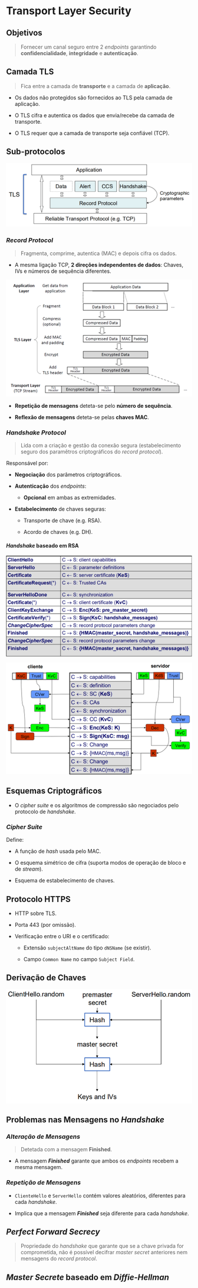 # __Transport Layer Security__

## __Objetivos__

> Fornecer um canal seguro entre 2 _endpoints_ garantindo __confidencialidade__, __integridade__ e __autenticação__.

## __Camada TLS__

> Fica entre a camada de __transporte__ e a camada de __aplicação__.

* Os dados não protegidos são fornecidos ao TLS pela camada de aplicação.

* O TLS cifra e autentica os dados que envia/recebe da camada de transporte.

* O TLS requer que a camada de transporte seja confiável (TCP).

## __Sub-protocolos__

<div align=center>

![](imgs/24.png)

</div>

### ___Record Protocol___

> Fragmenta, comprime, autentica (MAC) e depois cifra os dados.

* A mesma ligação TCP, __2 direções independentes de dados__: Chaves, IVs e números de sequência diferentes.

<div align=center>

![](imgs/25.png)

</div>

* __Repetição de mensagens__ deteta-se pelo __número de sequência__.

* __Reflexão de mensagens__ deteta-se pelas __chaves MAC__.

### ___Handshake Protocol___

> Lida com a criação e gestão da conexão segura (estabelecimento seguro dos paramêtros criptográficos do _record protocol_).

Responsável por:

* __Negociação__ dos parâmetros criptográficos.

* __Autenticação__ dos _endpoints_:
    * __Opcional__ em ambas as extremidades.

* __Estabelecimento__ de chaves seguras:
    * Transporte de chave (e.g. RSA).
    
    * Acordo de chaves (e.g. DH).

#### ___Handshake_ baseado em RSA__

<div align=center>

![](imgs/26.png)

![](imgs/27.png)

</div>

## __Esquemas Criptográficos__

* O _cipher suite_ e os algoritmos de compressão são negociados pelo protocolo de _handshake_.

### ___Cipher Suite___

Define:

* A função de _hash_ usada pelo MAC.

* O esquema simétrico de cifra (suporta modos de operação de bloco e de _stream_).

* Esquema de estabelecimento de chaves.

## __Protocolo HTTPS__

* HTTP sobre TLS.

* Porta 443 (por omissão).

* Verificação entre o URI e o certificado:

    * Extensão ``subjectAltName`` do tipo ``dNSName`` (se existir).

    * Campo ``Common Name`` no campo ``Subject Field``.

## __Derivação de Chaves__

<div align=center>

![](imgs/28.png)

</div>

## __Problemas nas Mensagens no _Handshake___

### ___Alteração de Mensagens___

> Detetada com a mensagem __Finished__.

* A mensagem ___Finished___ garante que ambos os _endpoints_ recebem a mesma mensagem.

### ___Repetição de Mensagens___

* ``ClienteHello`` e ``ServerHello`` contém valores aleatórios, diferentes para cada _handshake_.

* Implica que a mensagem ___Finished___ seja diferente para cada _handshake_.

## ___Perfect Forward Secrecy___

> Propriedade do _handshake_ que garante que se a chave privada for comprometida, não é possível decifrar _master secret_ anteriores nem mensagens do _record protocol_.

## ___Master Secrete_ baseado em _Diffie-Hellman___